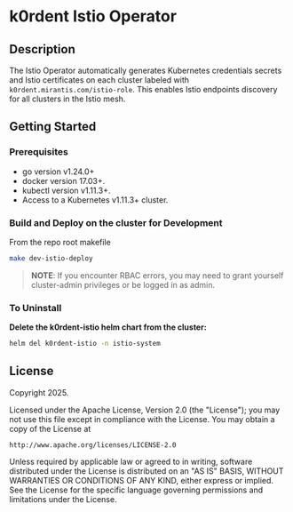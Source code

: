 # k0rdent Istio Operator

## Description

The Istio Operator automatically generates Kubernetes credentials secrets and Istio certificates on each cluster labeled with `k0rdent.mirantis.com/istio-role`. This enables Istio endpoints discovery for all clusters in the Istio mesh.

## Getting Started

### Prerequisites

- go version v1.24.0+
- docker version 17.03+.
- kubectl version v1.11.3+.
- Access to a Kubernetes v1.11.3+ cluster.

### Build and Deploy on the cluster for Development

From the repo root makefile

```sh
make dev-istio-deploy
```

> **NOTE**: If you encounter RBAC errors, you may need to grant yourself cluster-admin
privileges or be logged in as admin.

### To Uninstall

**Delete the k0rdent-istio helm chart from the cluster:**

```sh
helm del k0rdent-istio -n istio-system
```

## License

Copyright 2025.

Licensed under the Apache License, Version 2.0 (the "License");
you may not use this file except in compliance with the License.
You may obtain a copy of the License at

    http://www.apache.org/licenses/LICENSE-2.0

Unless required by applicable law or agreed to in writing, software
distributed under the License is distributed on an "AS IS" BASIS,
WITHOUT WARRANTIES OR CONDITIONS OF ANY KIND, either express or implied.
See the License for the specific language governing permissions and
limitations under the License.
